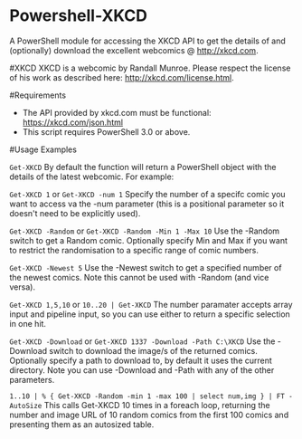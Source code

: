 # Powershell-XKCD
A PowerShell module for accessing the XKCD API to get the details of and (optionally) download the excellent webcomics @ http://xkcd.com.

#XKCD 
XKCD is a webcomic by Randall Munroe. Please respect the license of his work as described here: http://xkcd.com/license.html.

#Requirements
- The API provided by xkcd.com must be functional: https://xkcd.com/json.html
- This script requires PowerShell 3.0 or above.

#Usage Examples

`Get-XKCD`
By default the function will return a PowerShell object with the details of the latest webcomic. For example:

`Get-XKCD 1` or `Get-XKCD -num 1`
Specify the number of a specifc comic you want to access va the -num parameter (this is a positional parameter so it doesn't need to be explicitly used).

`Get-XKCD -Random` or `Get-XKCD -Random -Min 1 -Max 10`
Use the -Random switch to get a Random comic. Optionally specify Min and Max if you want to restrict the randomisation to a specific range of comic numbers.

`Get-XKCD -Newest 5`
Use the -Newest switch to get a specified number of the newest comics. Note this cannot be used with -Random (and vice versa).

`Get-XKCD 1,5,10` or `10..20 | Get-XKCD`
The number paramater accepts array input and pipeline input, so you can use either to return a specific selection in one hit.

`Get-XKCD -Download` or `Get-XKCD 1337 -Download -Path C:\XKCD`
Use the -Download switch to download the image/s of the returned comics. Optionally specify a path to download to, by default it uses the current directory. Note you can use -Download and -Path with any of the other parameters.

`1..10 | % { Get-XKCD -Random -min 1 -max 100 | select num,img } | FT -AutoSize`
This calls Get-XKCD 10 times in a foreach loop, returning the number and image URL of 10 random comics from the first 100 comics and presenting them as an autosized table.
